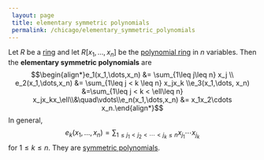```yaml
---
 layout: page
 title: elementary symmetric polynomials
 permalink: /chicago/elementary_symmetric_polynomials
---
```

Let $R$ be a [ring](https://mathgloss.github.io/MathGloss/ring) and let $R[x_1,\dots,x_n]$ be the [polynomial ring](https://mathgloss.github.io/MathGloss/polynomial_ring) in $n$ variables. Then the **elementary symmetric polynomials** are 
$$\begin{align*}e_1(x_1,\dots,x_n) &= \sum_{1\leq j\leq n} x_j \\ e_2(x_1,\dots,x_n) &= \sum_{1\leq j < k \leq n} x_jx_k \\e_3(x_1,\dots, x_n) &=\sum_{1\leq j < k < \ell\leq n} x_jx_kx_\ell\\&\quad\vdots\\e_n(x_1,\dots,x_n) &= x_1x_2\cdots x_n.\end{align*}$$ In general, $$e_k(x_1,\dots,x_n) = \sum_{1\leq j_1<j_2<\cdots < j_k \leq n} x_{j_1}\cdots x_{j_k}$$ for $1\leq k\leq n$. They are [symmetric polynomials](https://mathgloss.github.io/MathGloss/symmetric_polynomial).